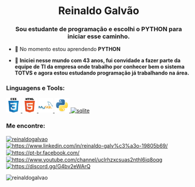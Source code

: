 <h1 align="center">Reinaldo Galvão</h1>
<h3 align="center">Sou estudante de programação e escolhi o PYTHON para iniciar esse caminho.</h3>

- 📝 No momento estou aprendendo **PYTHON**

- 💬 **Iniciei nesse mundo com 43 anos, fui convidade a fazer parte da equipe de TI da empresa onde trabalho por conhecer bem o sistema TOTVS e agora estou estudando programação já trabalhando na área.**

<h3 align="left">Linguagens e Tools:</h3>
<p align="left"> <a href="https://www.w3schools.com/css/" target="_blank" rel="noreferrer"> <img src="https://raw.githubusercontent.com/devicons/devicon/master/icons/css3/css3-original-wordmark.svg" alt="css3" width="40" height="40"/> </a> <a href="https://www.w3.org/html/" target="_blank" rel="noreferrer"> <img src="https://raw.githubusercontent.com/devicons/devicon/master/icons/html5/html5-original-wordmark.svg" alt="html5" width="40" height="40"/> </a> <a href="https://www.mysql.com/" target="_blank" rel="noreferrer"> <img src="https://raw.githubusercontent.com/devicons/devicon/master/icons/mysql/mysql-original-wordmark.svg" alt="mysql" width="40" height="40"/> </a> <a href="https://www.python.org" target="_blank" rel="noreferrer"> <img src="https://raw.githubusercontent.com/devicons/devicon/master/icons/python/python-original.svg" alt="python" width="40" height="40"/> </a> <a href="https://www.sqlite.org/" target="_blank" rel="noreferrer"> <img src="https://www.vectorlogo.zone/logos/sqlite/sqlite-icon.svg" alt="sqlite" width="40" height="40"/> </a> </p>

<h3 align="left">Me encontre:</h3>
<p align="left">
<a href="https://dev.to/reinaldogalvao" target="blank"><img align="center" src="https://raw.githubusercontent.com/rahuldkjain/github-profile-readme-generator/master/src/images/icons/Social/devto.svg" alt="reinaldogalvao" height="30" width="40" /></a>
<a href="https://linkedin.com/in/https://www.linkedin.com/in/reinaldo-galv%c3%a3o-19805b69/" target="blank"><img align="center" src="https://raw.githubusercontent.com/rahuldkjain/github-profile-readme-generator/master/src/images/icons/Social/linked-in-alt.svg" alt="https://www.linkedin.com/in/reinaldo-galv%c3%a3o-19805b69/" height="30" width="40" /></a>
<a href="https://fb.com/https://pt-br.facebook.com/" target="blank"><img align="center" src="https://raw.githubusercontent.com/rahuldkjain/github-profile-readme-generator/master/src/images/icons/Social/facebook.svg" alt="https://pt-br.facebook.com/" height="30" width="40" /></a>
<a href="https://www.youtube.com/c/https://www.youtube.com/channel/uclrhzxcsuas2nthl6iq8oqg" target="blank"><img align="center" src="https://raw.githubusercontent.com/rahuldkjain/github-profile-readme-generator/master/src/images/icons/Social/youtube.svg" alt="https://www.youtube.com/channel/uclrhzxcsuas2nthl6iq8oqg" height="30" width="40" /></a>
<a href="https://discord.gg/https://discord.gg/G4bv2eWArQ" target="blank"><img align="center" src="https://raw.githubusercontent.com/rahuldkjain/github-profile-readme-generator/master/src/images/icons/Social/discord.svg" alt="https://discord.gg/G4bv2eWArQ" height="30" width="40" /></a>
</p>

<p><img align="left" src="https://github-readme-stats.vercel.app/api/top-langs?username=reinaldogalvao&show_icons=true&locale=en&layout=compact" alt="reinaldogalvao" /></p>
<!-- 
<p>&nbsp;<img align="center" src="https://github-readme-stats.vercel.app/api?username=reinaldogalvao&show_icons=true&locale=en" alt="reinaldogalvao" /></p>
-->
<!--
<p><img align="center" src="https://github-readme-streak-stats.herokuapp.com/?user=reinaldogalvao&" alt="reinaldogalvao" /></p>
-->
